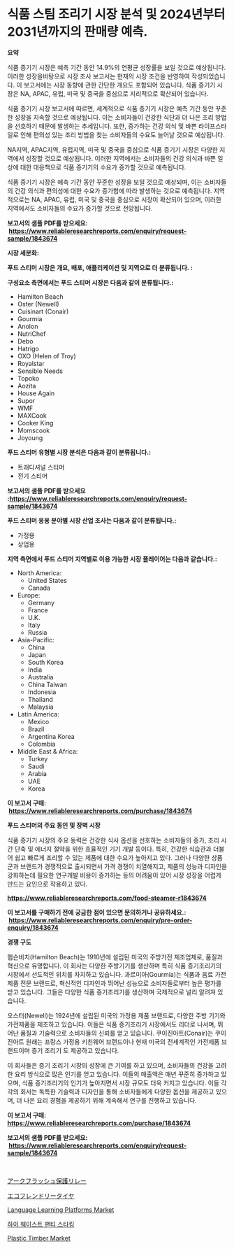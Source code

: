 <p><h1>식품 스팀 조리기 시장 분석 및 2024년부터 2031년까지의 판매량 예측.</h1></p><p><strong>요약</strong></p>
<p><p>식품 증기기 시장은 예측 기간 동안 14.9%의 연평균 성장률을 보일 것으로 예상됩니다. 이러한 성장을바탕으로 시장 조사 보고서는 현재의 시장 조건을 반영하여 작성되었습니다. 이 보고서에는 시장 동향에 관한 간단한 개요도 포함되어 있습니다. 식품 증기기 시장은 NA, APAC, 유럽, 미국 및 중국을 중심으로 지리적으로 확산되어 있습니다.</p><p>식품 증기기 시장 보고서에 따르면, 세계적으로 식품 증기기 시장은 예측 기간 동안 꾸준한 성장을 지속할 것으로 예상됩니다. 이는 소비자들이 건강한 식단과 더 나은 조리 방법을 선호하기 때문에 발생하는 추세입니다. 또한, 증가하는 건강 의식 및 바쁜 라이프스타일로 인해 편의성 있는 조리 방법을 찾는 소비자들의 수요도 늘어날 것으로 예상됩니다.</p><p>NA지역, APAC지역, 유럽지역, 미국 및 중국을 중심으로 식품 증기기 시장은 다양한 지역에서 성장할 것으로 예상됩니다. 이러한 지역에서는 소비자들의 건강 의식과 바쁜 일상에 대한 대응책으로 식품 증기기의 수요가 증가할 것으로 예측됩니다.</p><p>식품 증기기 시장은 예측 기간 동안 꾸준한 성장을 보일 것으로 예상되며, 이는 소비자들의 건강 의식과 편의성에 대한 수요가 증가함에 따라 발생하는 것으로 예측됩니다. 지역적으로는 NA, APAC, 유럽, 미국 및 중국을 중심으로 시장이 확산되어 있으며, 이러한 지역에서도 소비자들의 수요가 증가할 것으로 전망됩니다.</p></p>
<p><strong>보고서의 샘플 PDF를 받으세요: &nbsp;<a href="https://www.reliableresearchreports.com/enquiry/request-sample/1843674">https://www.reliableresearchreports.com/enquiry/request-sample/1843674</a></strong></p>
<p><strong>시장 세분화:</strong></p>
<p><strong> 푸드 스티머 시장은 개요, 배포, 애플리케이션 및 지역으로 더 분류됩니다. :</strong></p>
<p><strong>구성요소 측면에서는 푸드 스티머 시장은 다음과 같이 분류됩니다.:</strong></p>
<p><ul><li>Hamilton Beach</li><li>Oster (Newell)</li><li>Cuisinart (Conair)</li><li>Gourmia</li><li>Anolon</li><li>NutriChef</li><li>Debo</li><li>Hatrigo</li><li>OXO (Helen of Troy)</li><li>Royalstar</li><li>Sensible Needs</li><li>Topoko</li><li>Aozita</li><li>House Again</li><li>Supor</li><li>WMF</li><li>MAXCook</li><li>Cooker King</li><li>Momscook</li><li>Joyoung</li></ul></p>
<p><strong> 푸드 스티머 유형별 시장 분석은 다음과 같이 분류됩니다.:</strong></p>
<p><ul><li>트래디셔널 스티머</li><li>전기 스티머</li></ul></p>
<p><strong>보고서의 샘플 PDF를 받으세요 :<a href="https://www.reliableresearchreports.com/enquiry/request-sample/1843674">https://www.reliableresearchreports.com/enquiry/request-sample/1843674</a></strong></p>
<p><strong> 푸드 스티머 응용 분야별 시장 산업 조사는 다음과 같이 분류됩니다.:</strong></p>
<p><ul><li>가정용</li><li>상업용</li></ul></p>
<p><strong>지역 측면에서 푸드 스티머 지역별로 이용 가능한 시장 플레이어는 다음과 같습니다.:</strong></p>
<p><ul>
    <li>
        North America:
        <ul>
            <li>United States</li>
            <li>Canada</li>
        </ul>
    </li>
    <li>
        Europe:
        <ul>
            <li>Germany</li>
            <li>France</li>
            <li>U.K.</li>
            <li>Italy</li>
            <li>Russia</li>
        </ul>
    </li>
    <li>
        Asia-Pacific:
        <ul>
            <li>China</li>
            <li>Japan</li>
            <li>South Korea</li>
            <li>India</li>
            <li>Australia</li>
            <li>China Taiwan</li>
            <li>Indonesia</li>
            <li>Thailand</li>
            <li>Malaysia</li>
        </ul>
    </li>
    <li>
        Latin America:
        <ul>
            <li>Mexico</li>
            <li>Brazil</li>
            <li>Argentina Korea</li>
            <li>Colombia</li>
        </ul>
    </li>
    <li>
        Middle East & Africa:
        <ul>
            <li>Turkey</li>
            <li>Saudi</li>
            <li>Arabia</li>
            <li>UAE</li>
            <li>Korea</li>
        </ul>
    </li>
    </ul></p>
<p><strong>이 보고서 구매: &nbsp;<a href="https://www.reliableresearchreports.com/purchase/1843674">https://www.reliableresearchreports.com/purchase/1843674</a></strong></p>
<p><strong>푸드 스티머의 주요 동인 및 장벽 시장</strong></p>
<p><p>식품 증기기 시장의 주요 동력은 건강한 식사 옵션을 선호하는 소비자들의 증가, 조리 시간 단축 및 에너지 절약을 위한 효율적인 기기 개발 등이다. 특히, 건강한 식습관과 더불어 쉽고 빠르게 조리할 수 있는 제품에 대한 수요가 높아지고 있다. 그러나 다양한 상품군과 브랜드가 경쟁적으로 출시되면서 가격 경쟁이 치열해지고, 제품의 성능과 디자인을 강화하는데 필요한 연구개발 비용이 증가하는 등의 어려움이 있어 시장 성장을 어렵게 만드는 요인으로 작용하고 있다.</p></p>
<p><strong><a href="https://www.reliableresearchreports.com/food-steamer-r1843674">https://www.reliableresearchreports.com/food-steamer-r1843674</a></strong></p>
<p><strong>이 보고서를 구매하기 전에 궁금한 점이 있으면 문의하거나 공유하세요.: &nbsp;<a href="https://www.reliableresearchreports.com/enquiry/pre-order-enquiry/1843674">https://www.reliableresearchreports.com/enquiry/pre-order-enquiry/1843674</a></strong></p>
<p><strong>경쟁 구도</strong></p>
<p><p>햄슨비치(Hamilton Beach)는 1910년에 설립된 미국의 주방가전 제조업체로, 품질과 혁신으로 유명합니다. 이 회사는 다양한 주방기기를 생산하며 특히 식품 증기조리기의 시장에서 선도적인 위치를 차지하고 있습니다. 과르미아(Gourmia)는 식품과 음료 가전제품 전문 브랜드로, 혁신적인 디자인과 뛰어난 성능으로 소비자들로부터 높은 평가를 받고 있습니다. 그들은 다양한 식품 증기조리기를 생산하며 국제적으로 널리 알려져 있습니다.</p><p>오스터(Newell)는 1924년에 설립된 미국의 가정용 제품 브랜드로, 다양한 주방 기기와 가전제품을 제조하고 있습니다. 이들은 식품 증기조리기 시장에서도 리더로 나서며, 뛰어난 품질과 기술력으로 소비자들의 신뢰를 얻고 있습니다. 쿠이진아트(Conair)는 쿠이진아트 원래는 프랑스 가정용 키친웨어 브랜드이나 현재 미국의 전세계적인 가전제품 브랜드이며 증기 조리기 도 제공하고 있습니다.</p><p>이 회사들은 증기 조리기 시장의 성장에 큰 기여를 하고 있으며, 소비자들의 건강을 고려한 요리 방식으로 많은 인기를 얻고 있습니다. 이들의 매출액은 매년 꾸준히 증가하고 있으며, 식품 증기조리기의 인기가 높아지면서 시장 규모도 더욱 커지고 있습니다. 이들 각각의 회사는 독특한 기술력과 디자인을 통해 소비자들에게 다양한 옵션을 제공하고 있으며, 더 나은 요리 경험을 제공하기 위해 계속해서 연구를 진행하고 있습니다.</p></p>
<p><strong>이 보고서 구매: &nbsp; <a href="https://www.reliableresearchreports.com/purchase/1843674">https://www.reliableresearchreports.com/purchase/1843674</a></strong></p>
<p><strong>보고서의 샘플 PDF를 받으세요: &nbsp;<a href="https://www.reliableresearchreports.com/enquiry/request-sample/1843674">https://www.reliableresearchreports.com/enquiry/request-sample/1843674</a></strong><strong></strong></p>
<p>&nbsp;</p>
<p><p><a href="https://github.com/mcbeesbxa270/Market-Research-Report-List-1/blob/main/986592724468.md">アークフラッシュ保護リレー</a></p><p><a href="https://github.com/ksxzwxabcuynh011/Market-Research-Report-List-1/blob/main/189421224467.md">エコフレンドリータイヤ</a></p><p><a href="https://github.com/mahnoor2003/Market-Research-Report-List-4/blob/main/language-learning-platforms-market.md">Language Learning Platforms Market</a></p><p><a href="https://github.com/xvz497517413/Market-Research-Report-List-1/blob/main/833878622470.md">하이 웨이스트 팬티 스타킹</a></p><p><a href="https://issuu.com/reportprime-2/docs/plastic-timber-market-size-2030.pptx">Plastic Timber Market</a></p></p>